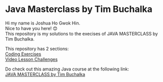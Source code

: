 # Java Masterclass by Tim Buchalka
Hi my name is Joshua Ho Gwok Hin.<br>
Nice to have you here! 😊 <br>
This repository is my solutions to the execises of JAVA MASTERCLASS by Tim Buchalka. <br>

This repository has 2 sections:<br>
<a href="https://github.com/Joshua-Ho-Gwok-Hin/Java-Masterclass/tree/master/CodingExercises">Coding Exercises</a><br>
<a href="https://github.com/Joshua-Ho-Gwok-Hin/Java-Masterclass/tree/master/video-lesson-challenges">Video Lesson Challenges</a><br>

Do check out this amazing Java course at the following link: <br>
<a href="https://www.udemy.com/course/java-the-complete-java-developer-course/">JAVA MASTERCLASS by Tim Buchalka</a>
